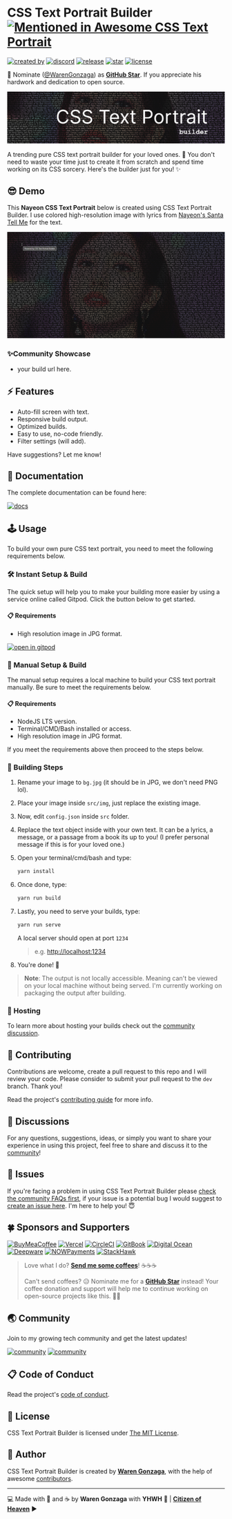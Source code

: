 # CSS Text Portrait Builder [![Mentioned in Awesome CSS Text Portrait](https://awesome.re/mentioned-badge-flat.svg)](https://github.com/warengonzaga/awesome-css-text-portrait)

[![created by](https://img.shields.io/badge/created%20by-Waren%20Gonzaga-blue.svg?longCache=true&style=flat-square)](https://github.com/warengonzaga) [![discord](https://img.shields.io/discord/659684980137656340?color=%235865F2&label=discord&logo=discord&logoColor=white&style=flat-square)](https://wrngnz.ga/discord) [![release](https://img.shields.io/github/release/warengonzaga/css-text-portrait-builder.svg?style=flat-square)](https://github.com/warengonzaga/css-text-portrait-builder/releases) [![star](https://img.shields.io/github/stars/warengonzaga/css-text-portrait-builder.svg?style=flat-square)](https://github.com/warengonzaga/css-text-portrait-builder/stargazers) [![license](https://img.shields.io/github/license/warengonzaga/css-text-portrait-builder.svg?style=flat-square)](https://github.com/warengonzaga/css-text-portrait-builder/blob/main/license)

📢 Nominate ([@WarenGonzaga](https://warengonzaga.com)) as **[GitHub Star](https://stars.github.com/nominate)**. If you appreciate his hardwork and dedication to open source.

[![repo banner](.github/img/repo_banner.png)](https://github.com/warengonzaga/css-text-portrait-builder)

A trending pure CSS text portrait builder for your loved ones. 🥰 You don't need to waste your time just to create it from scratch and spend time working on its CSS sorcery. Here's the builder just for you! ✨

## 😎 Demo

This **Nayeon CSS Text Portrait** below is created using CSS Text Portrait Builder.
I use colored high-resolution image with lyrics from [Nayeon's Santa Tell Me](https://www.youtube.com/watch?v=XO9GiPOLd3I) for the text.

[![demo image](.github/img/demo.png)](https://css-text-portrait-builder.vercel.app)

### ✨Community Showcase

- your build url here.

## ⚡ Features

- Auto-fill screen with text.
- Responsive build output.
- Optimized builds.
- Easy to use, no-code friendly.
- Filter settings (will add).

Have suggestions? Let me know!

## 📖 Documentation

The complete documentation can be found here:

[![docs](https://img.shields.io/badge/Docs-docs.warengonzaga.com/css--text--portrait--builder-blue.svg?longCache=true&style=for-the-badge)](https://docs.warengonzaga.com/css-text-portrait-builder)

## 🕹️ Usage

To build your own pure CSS text portrait, you need to meet the following requirements below.

### 🛠️ Instant Setup & Build

The quick setup will help you to make your building more easier by using a service online called Gitpod. Click the button below to get started.

#### 📋 Requirements

- High resolution image in JPG format.

[![open in gitpod](https://gitpod.io/button/open-in-gitpod.svg)](https://gitpod.io/#github.com/warengonzaga/css-text-portrait-builder)

### 🔨 Manual Setup & Build

The manual setup requires a local machine to build your CSS text portrait manually. Be sure to meet the requirements below.

#### 📋 Requirements

- NodeJS LTS version.
- Terminal/CMD/Bash installed or access.
- High resolution image in JPG format.

If you meet the requirements above then proceed to the steps below.

### 📝 Building Steps

1. Rename your image to `bg.jpg` (it should be in JPG, we don't need PNG lol).
2. Place your image inside `src/img`, just replace the existing image.
3. Now, edit `config.json` inside `src` folder.
4. Replace the text object inside with your own text. It can be a lyrics, a message, or a passage from a book its up to you! (I prefer personal message if this is for your loved one.)
5. Open your terminal/cmd/bash and type:

    ```cmd
    yarn install
    ```

6. Once done, type:

   ```bash
   yarn run build
   ```

7. Lastly, you need to serve your builds, type:

    ```bash
    yarn run serve
    ```

    A local server should open at port `1234`
    > e.g. <http://localhost:1234>

8. You're done! 🎉

> **Note**: The output is not locally accessible. Meaning can't be viewed on your local machine without being served. I'm currently working on packaging the output after building.

### 📡 Hosting

To learn more about hosting your builds check out the [community discussion](https://github.com/warengonzaga/css-text-portrait-builder/discussions).

## 🎯 Contributing

Contributions are welcome, create a pull request to this repo and I will review your code. Please consider to submit your pull request to the `dev` branch. Thank you!

Read the project's [contributing guide](./CONTRIBUTING.md) for more info.

## 💬 Discussions

For any questions, suggestions, ideas, or simply you want to share your experience in using this project, feel free to share and discuss it to the [community](https://github.com/warengonzaga/css-text-portrait-builder/discussions)!

## 🐛 Issues

If you're facing a problem in using CSS Text Portrait Builder please [check the community FAQs first](https://github.com/WarenGonzaga/css-text-portrait-builder/discussions?discussions_q=label%3Afaq), if your issue is a potential bug I would suggest to [create an issue here](https://github.com/warengonzaga/css-text-portrait-builder/issues/new). I'm here to help you! 😇

## 🍀 Sponsors and Supporters

[![BuyMeaCoffee](https://img.shields.io/badge/Buymeacoffee-%23FFDD00.svg?&style=for-the-badge&logo=buy-me-a-coffee&logoColor=black)](https://buymeacoff.ee/warengonzaga) [![Vercel](https://img.shields.io/badge/Vercel-%23000.svg?&style=for-the-badge&logo=vercel&logoColor=white)](https://vercel.com) [![CircleCI](https://img.shields.io/badge/CircleCI-%23000.svg?&style=for-the-badge&logo=CircleCI&logoColor=white)](https://vercel.com) [![GitBook](https://img.shields.io/badge/GitBook-%233884FF.svg?&style=for-the-badge&logo=gitbook&logoColor=white)](https://gitbook.io) [![Digital Ocean](https://img.shields.io/badge/Digital%20Ocean-%230080ff.svg?&style=for-the-badge&logo=digitalocean&logoColor=white)](https://digitalocean.com) [![Deepware](https://img.shields.io/badge/deepware-%23cb2653.svg?&style=for-the-badge&logoColor=white)](https://deepware.ai/) [![NOWPayments](https://img.shields.io/badge/NOWPayments-%2364ACFF.svg?&style=for-the-badge&logoColor=white)](https://nowpayments.io) [![StackHawk](https://img.shields.io/badge/Stackhawk-%2300CBC6.svg?&style=for-the-badge&logoColor=white)](https://stackhawk.com)

> Love what I do? **[Send me some coffees](https://buymeacoff.ee/wareneutron)**! ☕☕☕
>
> Can't send coffees? 😥 Nominate me for a **[GitHub Star](https://stars.github.com/nominate)** instead!
> Your coffee donation and support will help me to continue working on open-source projects like this. 🙏😇

## 🌏 Community

Join to my growing tech community and get the latest updates!

[![community](https://discordapp.com/api/guilds/659684980137656340/widget.png?style=banner2)](https://wrngnz.ga/discord) [![community](https://discordapp.com/api/guilds/694612151444439081/widget.png?style=banner2)](https://wareneutron.com/discord)

## 📋 Code of Conduct

Read the project's [code of conduct](./code_of_conduct.md).

## 📃 License

CSS Text Portrait Builder is licensed under [The MIT License](https://opensource.org/licenses/MIT).

## 📝 Author

CSS Text Portrait Builder is created by **[Waren Gonzaga](https://github.com/warengonzaga)**, with the help of awesome [contributors](https://github.com/warengonzaga/css-text-portrait-builder/graphs/contributors).

---

💻 Made with 💖 and ☕ by **Waren Gonzaga** with **YHWH** 🙏 | **[Citizen of Heaven](https://youtu.be/GwirdlbkUD8?t=150)** ▶️

[personal website]: https://warengonzaga.com
[business website]: https://wgcompanyhq.com
[biolink]: https://bio.link/warengonzaga
[facebook]: https://facebook.com/warengonzagaofficial
[twitter]: https://twitter.com/warengonzaga
[instagram]: https://instagram.com/warengonzagaofficial
[youtube]: https://youtube.com/warengonzaga
